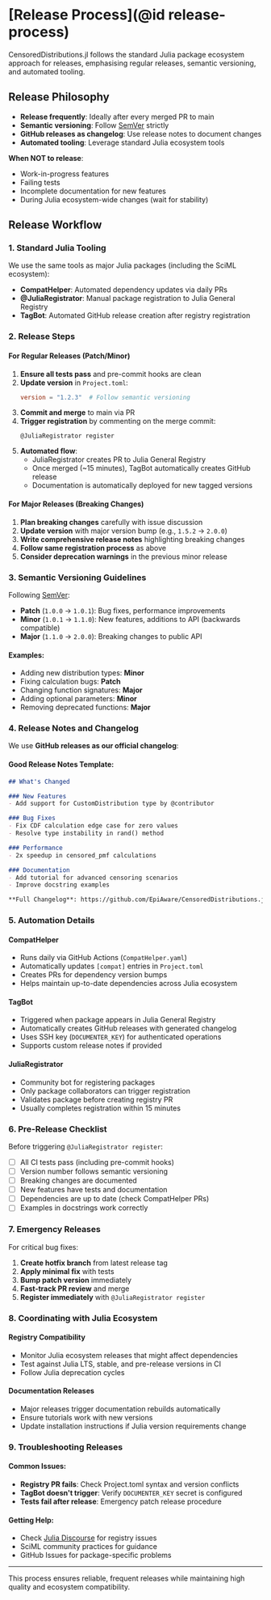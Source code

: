 # [Release Process](@id release-process)

CensoredDistributions.jl follows the standard Julia package ecosystem approach for releases, emphasising regular releases, semantic versioning, and automated tooling.

## Release Philosophy

- **Release frequently**: Ideally after every merged PR to main
- **Semantic versioning**: Follow [SemVer](https://semver.org/) strictly
- **GitHub releases as changelog**: Use release notes to document changes
- **Automated tooling**: Leverage standard Julia ecosystem tools

**When NOT to release**:
- Work-in-progress features
- Failing tests
- Incomplete documentation for new features
- During Julia ecosystem-wide changes (wait for stability)

## Release Workflow

### 1. Standard Julia Tooling

We use the same tools as major Julia packages (including the SciML ecosystem):

- **CompatHelper**: Automated dependency updates via daily PRs
- **@JuliaRegistrator**: Manual package registration to Julia General Registry
- **TagBot**: Automated GitHub release creation after registry registration

### 2. Release Steps

#### For Regular Releases (Patch/Minor)

1. **Ensure all tests pass** and pre-commit hooks are clean
2. **Update version** in `Project.toml`:
   ```toml
   version = "1.2.3"  # Follow semantic versioning
   ```
3. **Commit and merge** to main via PR
4. **Trigger registration** by commenting on the merge commit:
   ```
   @JuliaRegistrator register
   ```
5. **Automated flow**:
   - JuliaRegistrator creates PR to Julia General Registry
   - Once merged (~15 minutes), TagBot automatically creates GitHub release
   - Documentation is automatically deployed for new tagged versions

#### For Major Releases (Breaking Changes)

1. **Plan breaking changes** carefully with issue discussion
2. **Update version** with major version bump (e.g., `1.5.2` → `2.0.0`)
3. **Write comprehensive release notes** highlighting breaking changes
4. **Follow same registration process** as above
5. **Consider deprecation warnings** in the previous minor release

### 3. Semantic Versioning Guidelines

Following [SemVer](https://semver.org/):

- **Patch** (`1.0.0` → `1.0.1`): Bug fixes, performance improvements
- **Minor** (`1.0.1` → `1.1.0`): New features, additions to API (backwards compatible)
- **Major** (`1.1.0` → `2.0.0`): Breaking changes to public API

#### Examples:
- Adding new distribution types: **Minor**
- Fixing calculation bugs: **Patch**
- Changing function signatures: **Major**
- Adding optional parameters: **Minor**
- Removing deprecated functions: **Major**

### 4. Release Notes and Changelog

We use **GitHub releases as our official changelog**:

#### Good Release Notes Template:
```markdown
## What's Changed

### New Features
- Add support for CustomDistribution type by @contributor

### Bug Fixes
- Fix CDF calculation edge case for zero values
- Resolve type instability in rand() method

### Performance
- 2x speedup in censored_pmf calculations

### Documentation
- Add tutorial for advanced censoring scenarios
- Improve docstring examples

**Full Changelog**: https://github.com/EpiAware/CensoredDistributions.jl/compare/v1.2.0...v1.2.1
```

### 5. Automation Details

#### CompatHelper
- Runs daily via GitHub Actions (`CompatHelper.yaml`)
- Automatically updates `[compat]` entries in `Project.toml`
- Creates PRs for dependency version bumps
- Helps maintain up-to-date dependencies across Julia ecosystem

#### TagBot
- Triggered when package appears in Julia General Registry
- Automatically creates GitHub releases with generated changelog
- Uses SSH key (`DOCUMENTER_KEY`) for authenticated operations
- Supports custom release notes if provided

#### JuliaRegistrator
- Community bot for registering packages
- Only package collaborators can trigger registration
- Validates package before creating registry PR
- Usually completes registration within 15 minutes

### 6. Pre-Release Checklist

Before triggering `@JuliaRegistrator register`:

- [ ] All CI tests pass (including pre-commit hooks)
- [ ] Version number follows semantic versioning
- [ ] Breaking changes are documented
- [ ] New features have tests and documentation
- [ ] Dependencies are up to date (check CompatHelper PRs)
- [ ] Examples in docstrings work correctly

### 7. Emergency Releases

For critical bug fixes:

1. **Create hotfix branch** from latest release tag
2. **Apply minimal fix** with tests
3. **Bump patch version** immediately
4. **Fast-track PR review** and merge
5. **Register immediately** with `@JuliaRegistrator register`

### 8. Coordinating with Julia Ecosystem

#### Registry Compatibility
- Monitor Julia ecosystem releases that might affect dependencies
- Test against Julia LTS, stable, and pre-release versions in CI
- Follow Julia deprecation cycles

#### Documentation Releases
- Major releases trigger documentation rebuilds automatically
- Ensure tutorials work with new versions
- Update installation instructions if Julia version requirements change

### 9. Troubleshooting Releases

#### Common Issues:
- **Registry PR fails**: Check Project.toml syntax and version conflicts
- **TagBot doesn't trigger**: Verify `DOCUMENTER_KEY` secret is configured
- **Tests fail after release**: Emergency patch release procedure

#### Getting Help:
- Check [Julia Discourse](https://discourse.julialang.org/) for registry issues
- SciML community practices for guidance
- GitHub Issues for package-specific problems

---

This process ensures reliable, frequent releases while maintaining high quality and ecosystem compatibility.
